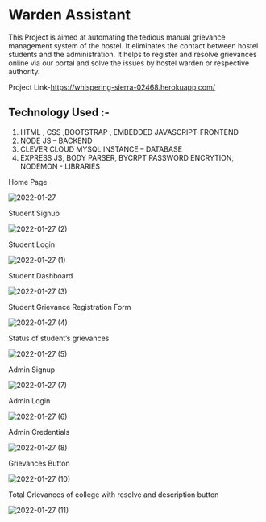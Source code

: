 # Warden Assistant

This Project is aimed at automating the tedious manual grievance management system of the hostel. It eliminates the contact between hostel students and the administration.
 It helps to register and resolve grievances online via our portal and solve the issues by hostel warden or respective authority.
 
 Project Link-https://whispering-sierra-02468.herokuapp.com/
 
## Technology Used :-

1. HTML , CSS ,BOOTSTRAP , EMBEDDED JAVASCRIPT-FRONTEND
2. NODE JS – BACKEND
3. CLEVER CLOUD MYSQL INSTANCE – DATABASE
5. EXPRESS JS, BODY PARSER, BYCRPT PASSWORD
ENCRYTION, NODEMON - LIBRARIES


Home Page 

![2022-01-27](https://user-images.githubusercontent.com/71183920/169094243-08581b0e-0205-4e30-b9e3-fd606263658c.png)

Student Signup

![2022-01-27 (2)](https://user-images.githubusercontent.com/71183920/169096585-66a77291-6840-458c-b8f0-fe404d107f01.png)

Student Login

![2022-01-27 (1)](https://user-images.githubusercontent.com/71183920/169096516-7f9329d6-8922-4fba-8d00-2c2679413645.png)

Student Dashboard

![2022-01-27 (3)](https://user-images.githubusercontent.com/71183920/169096441-b26e726a-b25a-4517-93c0-635a7541987b.png) 

Student Grievance Registration Form

![2022-01-27 (4)](https://user-images.githubusercontent.com/71183920/169096364-82b745db-8430-458e-9477-d0dcfda4845c.png)

Status of student’s grievances

![2022-01-27 (5)](https://user-images.githubusercontent.com/71183920/169097928-990c8bae-010d-4e94-8630-71053544ffc0.png)

Admin Signup


![2022-01-27 (7)](https://user-images.githubusercontent.com/71183920/169094512-96600e27-d19b-45c7-92bc-ba473c97a2a7.png)

Admin Login

![2022-01-27 (6)](https://user-images.githubusercontent.com/71183920/169094427-e8b4846f-6de6-4714-bc54-10cb029e1418.png)

Admin Credentials 

![2022-01-27 (8)](https://user-images.githubusercontent.com/71183920/169094936-2a58d4b2-47ec-45e9-843f-f9d2e0012c4a.png)

Grievances Button

![2022-01-27 (10)](https://user-images.githubusercontent.com/71183920/169095253-93d0d44d-f8b8-4078-8719-3a907af07703.png)

Total Grievances of college with resolve and description button 

![2022-01-27 (11)](https://user-images.githubusercontent.com/71183920/169098719-99f8f864-7353-42d0-acc6-092d90e465bb.png)


